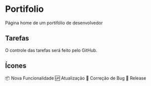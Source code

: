 # Portifolio
Página home de um portifólio de desenvolvedor

## Tarefas
O controle das tarefas será feito pelo GitHub.

## Ícones

:package: Nova Funcionalidade
:up: Atualização
:wrench: Correção de Bug
:checkered_flag: Release